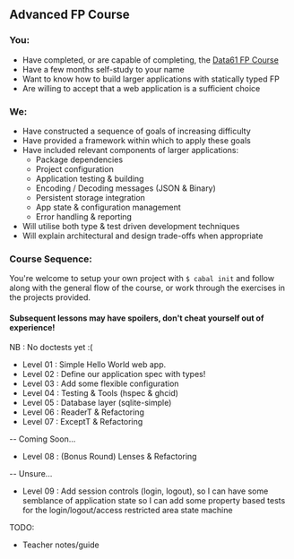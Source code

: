 ## Advanced FP Course

### You:

* Have completed, or are capable of completing, the [Data61 FP Course](https://github.com/data61/fp-course)
* Have a few months self-study to your name
* Want to know how to build larger applications with statically typed FP
* Are willing to accept that a web application is a sufficient choice

### We:

* Have constructed a sequence of goals of increasing difficulty
* Have provided a framework within which to apply these goals
* Have included relevant components of larger applications:
  - Package dependencies
  - Project configuration
  - Application testing & building
  - Encoding / Decoding messages (JSON & Binary)
  - Persistent storage integration
  - App state & configuration management
  - Error handling & reporting
* Will utilise both type & test driven development techniques
* Will explain architectural and design trade-offs when appropriate


### Course Sequence:

You're welcome to setup your own project with ``$ cabal init`` and follow along
with the general flow of the course, or work through the exercises in the
projects provided. 

#### Subsequent lessons may have spoilers, don't cheat yourself out of experience!

NB : No doctests yet :(

* Level 01 : Simple Hello World web app.
* Level 02 : Define our application spec with types!
* Level 03 : Add some flexible configuration
* Level 04 : Testing & Tools (hspec & ghcid)
* Level 05 : Database layer (sqlite-simple)
* Level 06 : ReaderT & Refactoring
* Level 07 : ExceptT & Refactoring

-- Coming Soon...
* Level 08 : (Bonus Round) Lenses & Refactoring

-- Unsure...
* Level 09 : Add session controls (login, logout), so I can have some semblance
  of application state so I can add some property based tests for the
  login/logout/access restricted area state machine

TODO:
* Teacher notes/guide

